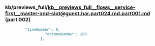### kb/previews_full/kb__previews_full__flows__service-first__master-and-slot@guest.har.part024.md.part001.md (part 002)

```md
         "lineNumber": 0,
                  "columnNumber": 209
                },
               
```

```
